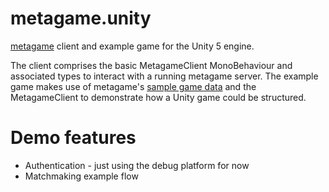 # metagame.unity
[metagame](https://github.com/returnString/metagame) client and example game for the Unity 5 engine.

The client comprises the basic MetagameClient MonoBehaviour and associated types to interact with a running metagame server. The example game makes use of metagame's [sample game data](https://github.com/returnString/metagame/tree/master/sample_game) and the MetagameClient to demonstrate how a Unity game could be structured.

# Demo features
- Authentication - just using the debug platform for now
- Matchmaking example flow
